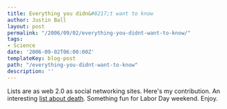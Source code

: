 ```yaml
---
title: Everything you didn&#8217;t want to know
author: Justin Ball
layout: post
permalink: "/2006/09/02/everything-you-didnt-want-to-know/"
tags:
- Science
date: '2006-09-02T06:00:00Z'
templateKey: blog-post
path: "/everything-you-didnt-want-to-know"
description: ''
---
```


Lists are as web 2.0 as social networking sites. Here's my contribution. An interesting [list about death][1]. Something fun for Labor Day weekend. Enjoy.

 [1]: http://www.discover.com/issues/sep-06/departments/20thingsdeath/
